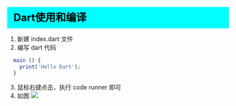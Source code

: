 <div
    style = "
        width: 100%;
        height: 50px;
        background: #00FFFF;
        color: black;
        line-height: 50px;
        padding-left: 15px;
        font-size: 24px;
        font-weight: bold;
    "
> 
    Dart使用和编译
</div>

1. 新建  index.dart  文件
2. 编写 dart 代码 
  ```js
    main () {
      print('Hello Dart');
    }
  ```
3. 鼠标右键点击，执行 code runner 即可
4. 如图
  ![](https://ftp.bmp.ovh/imgs/2020/02/65533662bc972c11.png)